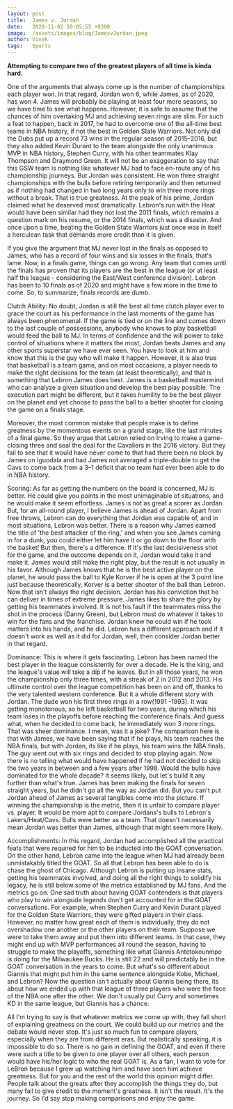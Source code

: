 ```yaml
---
layout: post
title:  James v. Jordan
date:   2020-11-02 10:05:55 +0300
image:  /assets/images/blog/JamesvJordan.jpeg
author: Vivek
tags:   Sports
---
```


**Attempting to compare two of the greatest players of all time is kinda hard.**

One of the arguments that always come up is the number of championships each player won. In that regard, Jordan won 6, while James, as of 2020, has won 4. James will probably be playing at least four more seasons, so we have time to see what happens. However, it is safe to assume that the chances of him overtaking MJ and achieving seven rings are slim. For such a feat to happen, back in 2017, he had to overcome one of the all-time best teams in NBA history, if not the best in Golden State Warriors. Not only did the Dubs put up a record 73 wins in the regular season of 2015–2016, but they also added Kevin Durant to the team alongside the only unanimous MVP in NBA history, Stephen Curry, with his other teammates Klay Thompson and Draymond Green. It will not be an exaggeration to say that this GSW team is nothing like whatever MJ had to face en-route any of his championship journeys. But Jordan was consistent. He won three straight championships with the bulls before retiring temporarily and then returned as if nothing had changed in two long years only to win three more rings without a break. That is true greatness. At the peak of his prime, Jordan claimed what he deserved most dramatically. Lebron's run with the Heat would have been similar had they not lost the 2011 finals, which remains a question mark on his resume, or the 2014 finals, which was a disaster. And once upon a time, beating the Golden State Warriors just once was in itself a herculean task that demands more credit than it is given.

If you give the argument that MJ never lost in the finals as opposed to James, who has a record of four wins and six losses in the finals, that's lame. Now, in a finals game, things can go wrong. Any team that comes until the finals has proven that its players are the best in the league (or at least half the league - considering the East/West conference division). Lebron has been to 10 finals as of 2020 and might have a few more in the time to come. So, to summarize, finals records are dumb.

Clutch Ability: No doubt, Jordan is still the best all time clutch player ever to grace the court as his performance in the last moments of the game has always been phenomenal. If the game is tied or on the line and comes down to the last couple of possessions, anybody who knows to play basketball would feed the ball to MJ. In terms of confidence and the will power to take control of situations where it matters the most, Jordan beats James and any other sports superstar we have ever seen. You have to look at him and know that this is the guy who will make it happen. However, it is also true that basketball is a team game, and on most occasions, a player needs to make the right decisions for the team (at least theoretically), and that is something that Lebron James does best. James is a basketball mastermind who can analyze a given situation and develop the best play possible. The execution part might be different, but it takes humility to be the best player on the planet and yet choose to pass the ball to a better shooter for closing the game on a finals stage. 

Moreover, the most common mistake that people make is to define greatness by the momentous events on a grand stage, like the last minutes of a final game. So they argue that Lebron relied on Irving to make a game-closing three and seal the deal for the Cavaliers in the 2016 victory. But they fail to see that it would have never come to that had there been no block by James on Iguodala and had James not averaged a triple-double to get the Cavs to come back from a 3–1 deficit that no team had ever been able to do in NBA history.

Scoring: As far as getting the numbers on the board is concerned, MJ is better. He could give you points in the most unimaginable of situations, and he would make it seem effortless. James is not as great a scorer as Jordan. But, for an all-round player, I believe James is ahead of Jordan. Apart from free throws, Lebron can do everything that Jordan was capable of, and in most situations, Lebron was better. There is a reason why James earned the title of 'the best attacker of the ring,' and when you see James coming in for a dunk, you could either let him have it or go down to the floor with the basket! But then, there's a difference. If it's the last decisiveness shot for the game, and the outcome depends on it, Jordan would take it and make it. James would still make the right play, but the result is not usually in his favor. Although James knows that he is the best active player on the planet, he would pass the ball to Kyle Korver if he is open at the 3 point line just because theoretically, Korver is a better shooter of the ball than Lebron. Now that isn't always the right decision. Jordan has his conviction that he can deliver in times of extreme pressure. James likes to share the glory by getting his teammates involved. It is not his fault if the teammates miss the shot in the process (Danny Green), but Lebron must do whatever it takes to win for the fans and the franchise. Jordan knew he could win if he took matters into his hands, and he did. Lebron has a different approach and if it doesn't work as well as it did for Jordan, well, then consider Jordan better in that regard.

Dominance: This is where it gets fascinating. Lebron has been named the best player in the league consistently for over a decade. He is the king, and the league's value will take a dip if he leaves. But in all those years, he won the championship only three times, with a streak of 2 in 2012 and 2013. His ultimate control over the league competition has been on and off, thanks to the very talented western conference. But it a whole different story with Jordan. The dude won his first three rings in a row(1991 -1993). It was getting monotonous, so he left basketball for two years, during which his team loses in the playoffs before reaching the conference finals. And guess what, when he decided to come back, he immediately won 3 more rings. That was sheer dominance. I mean, was it a joke? The comparison here is that with James, we have been saying that if he plays, his team reaches the NBA finals, but with Jordan, its like if he plays, his team wins the NBA finals. The guy went out with six rings and decided to stop playing again. Now there is no telling what would have happened if he had not decided to skip the two years in between and a few years after 1998. Would the bulls have dominated for the whole decade? It seems likely, but let's build it any further than what's true. James has been making the finals for seven straight years, but he didn't go all the way as Jordan did. But you can't put Jordan ahead of James as several tangibles come into the picture. If winning the championship is the metric, then it is unfair to compare player vs. player. It would be more apt to compare Jordans's bulls to Lebron's Lakers/Heat/Cavs. Bulls were better as a team. That doesn't necessarily mean Jordan was better than James, although that might seem more likely.

Accomplishments: In this regard, Jordan had accomplished all the practical feats that were required for him to be inducted into the GOAT conversation. On the other hand, Lebron came into the league when MJ had already been unmistakably titled the GOAT. So all that Lebron has been able to do is chase the ghost of Chicago. Although Lebron is putting up insane stats, getting his teammates involved, and doing all the right things to solidify his legacy, he is still below some of the metrics established by MJ fans. And the metrics go on. One sad truth about having GOAT contenders is that players who play to win alongside legends don't get accounted for in the GOAT conversations. For example, when Stephen Curry and Kevin Durant played for the Golden State Warriors, they were gifted players in their class. However, no matter how great each of them is individually, they do not overshadow one another or the other players on their team. Suppose we were to take them away and put them into different teams. In that case, they might end up with MVP performances all round the season, having to struggle to make the playoffs, something like what Giannis Antetokounmpo is doing for the Milwaukee Bucks. He is still 22 and will predictably be in the GOAT conversation in the years to come. But what's so different about Giannis that might put him in the same sentence alongside Kobe, Michael, and Lebron? Now the question isn't actually about Giannis being there, its about how we ended up with that league of three players who were the face of the NBA one after the other. We don't usually put Curry and sometimes KD in the same league, but Giannis has a chance.

All I'm trying to say is that whatever metrics we come up with, they fall short of explaining greatness on the court. We could build up our metrics and the debate would never stop. It's just so much fun to compare players, especially when they are from different eras. But realistically speaking, it is impossible to do so. There is no gain in defining the GOAT, and even if there were such a title to be given to one player over all others, each person would have his/her logic to who the real GOAT is. As a fan, I want to vote for LeBron because I grew up watching him and have seen him achieve greatness. But for you and the rest of the world this opinion might differ. People talk about the greats after they accomplish the things they do, but many fail to give credit to the moment's greatness. It isn't the result. It's the journey. So I'd say stop making comparisons and enjoy the game.
